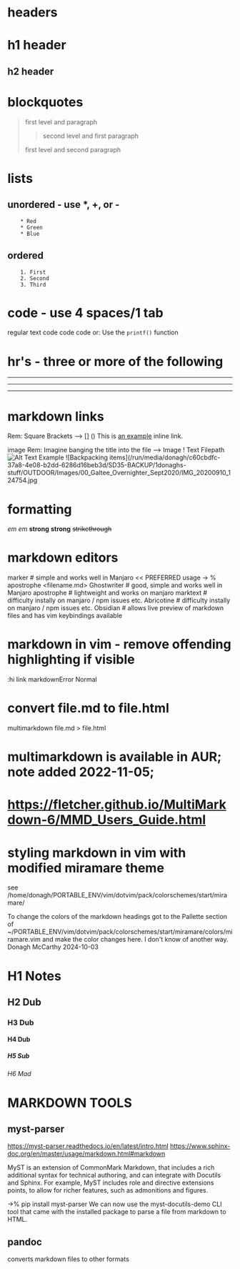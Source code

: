 # headers
h1 header
=========
h2 header
---------

# blockquotes
> first level and paragraph
>> second level and first paragraph
>
> first level and second paragraph

# lists
## unordered - use *, +, or -
        * Red
        * Green
        * Blue

## ordered
        1. First
        2. Second
        3. Third

# code - use 4 spaces/1 tab
regular text
        code code code
or:
Use the `printf()` function

# hr's - three or more of the following
***
---
___

# markdown links

Rem: Square    Brackets -->  []  ()
This is [an example](http://example.com "Title") inline link.

 image
 Rem: Imagine banging the title into the file -->  Image ! Text Filepath
![Alt Text](/path/to/file.png)
 Example
![Backpacking items](/run/media/donagh/c60cbdfc-37a8-4e08-b2dd-6286d16beb3d/SD35-BACKUP/1donaghs-stuff/OUTDOOR/Images/00_Galtee_Overnighter_Sept2020/IMG_20200910_124754.jpg


# formatting
*em* _em_
**strong** __strong__
~~strikethrough~~

# markdown editors
marker      # simple and works well in Manjaro                   << PREFERRED usage -> % apostrophe <filename.md>
Ghostwriter # good, simple and works well in Manjaro
apostrophe  # lightweight and works on manjaro
marktext    # difficulty instally on manjaro / npm issues etc.
Abricotine  # difficulty instally on manjaro / npm issues etc.
Obsidian    # allows live preview of markdown files and has vim keybindings available

# markdown in vim - remove offending highlighting if visible 

:hi link markdownError Normal

# convert file.md to file.html

multimarkdown file.md > file.html

# multimarkdown is available in AUR; note added 2022-11-05;  
# https://fletcher.github.io/MultiMarkdown-6/MMD_Users_Guide.html

# styling markdown in vim with modified miramare theme

see /home/donagh/PORTABLE_ENV/vim/dotvim/pack/colorschemes/start/miramare/

To change the colors of the markdown headings got to the Pallette section of 
~/PORTABLE_ENV/vim/dotvim/pack/colorschemes/start/miramare/colors/miramare.vim
and make the color changes here. I don't know of another way. Donagh McCarthy 2024-10-03

# H1 Notes

## H2 Dub

### H3 Dub

#### H4 Dub

##### H5 Sub

###### H6 Mad

# MARKDOWN TOOLS

## myst-parser

https://myst-parser.readthedocs.io/en/latest/intro.html
https://www.sphinx-doc.org/en/master/usage/markdown.html#markdown

MyST is an extension of CommonMark Markdown, that includes a rich additional syntax for technical authoring, and can integrate with Docutils and Sphinx.
For example, MyST includes role and directive extensions points, to allow for richer features, such as admonitions and figures.

->% pip install myst-parser
We can now use the myst-docutils-demo CLI tool that came with the installed package to parse a file from markdown to HTML.

## pandoc

converts markdown files to other formats






